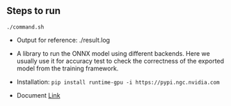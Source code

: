 #

## Steps to run

```shell
./command.sh
```
+ Output for reference: ./result.log


+ A library to run the ONNX model using different backends. Here we usually use it for accuracy test to check the correctness of the exported model from the training framework.

+ Installation: `pip install runtime-gpu -i https://pypi.ngc.nvidia.com`

+ Document [Link](https://onnxruntime.ai/)